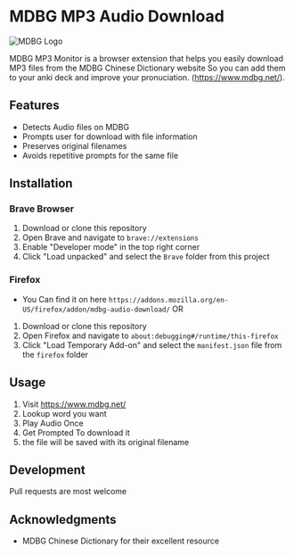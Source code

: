# MDBG MP3 Audio Download

![MDBG Logo](_Brave/icons/favicon32.ico)

MDBG MP3 Monitor is a browser extension that helps you easily download MP3 files from the MDBG Chinese Dictionary website So you can add them to your anki deck and improve your pronuciation. (https://www.mdbg.net/).

## Features

- Detects Audio files on MDBG
- Prompts user for download with file information
- Preserves original filenames
- Avoids repetitive prompts for the same file

## Installation

### Brave Browser

1. Download or clone this repository
2. Open Brave and navigate to `brave://extensions`
3. Enable "Developer mode" in the top right corner
4. Click "Load unpacked" and select the `Brave` folder from this project

### Firefox
- You Can find it on here `https://addons.mozilla.org/en-US/firefox/addon/mdbg-audio-download/`
OR
1. Download or clone this repository
2. Open Firefox and navigate to `about:debugging#/runtime/this-firefox`
3. Click "Load Temporary Add-on" and select the `manifest.json` file from the `firefox` folder

## Usage

1. Visit https://www.mdbg.net/
2. Lookup word you want 
3. Play Audio Once
4. Get Prompted To download it 
5. the file will be saved with its original filename

## Development

Pull requests are most welcome

## Acknowledgments

- MDBG Chinese Dictionary for their excellent resource

